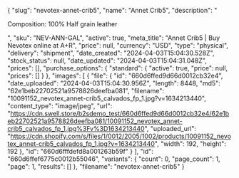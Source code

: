 {
  "slug": "nevotex-annet-crib5",
  "name": "Annet Crib5",
  "description": "<p>Composition: 100% Half grain leather</p>",
  "sku": "NEV-ANN-GAL",
  "active": true,
  "meta_title": "Annet Crib5 | Buy Nevotex online at A+R",
  "price": null,
  "currency": "USD",
  "type": "physical",
  "delivery": "shipment",
  "date_created": "2024-04-03T15:04:30.528Z",
  "stock_status": null,
  "date_updated": "2024-04-03T15:04:31.048Z",
  "prices": [],
  "purchase_options": {
    "standard": {
      "active": true,
      "price": null,
      "prices": []
    }
  },
  "images": [
    {
      "file": {
        "id": "660d6ffed9d66d0012cb32e4",
        "date_uploaded": "2024-04-03T15:04:30.956Z",
        "length": 8448,
        "md5": "62e1beb22702521a9578826deefba081",
        "filename": "10091152_nevotex_annet-crib5_calvados_fp_1.jpg?v=1634213440",
        "content_type": "image/jpeg",
        "url": "https://cdn.swell.store/b2sdemo_test/660d6ffed9d66d0012cb32e4/62e1beb22702521a9578826deefba081/10091152_nevotex_annet-crib5_calvados_fp_1.jpg%3Fv%3D1634213440",
        "uploaded_url": "https://cdn.shopify.com/s/files/1/0012/2005/1002/products/10091152_nevotex_annet-crib5_calvados_fp_1.jpg?v=1634213440",
        "width": 192,
        "height": 192
      },
      "id": "660d6fffdefd8a001263b59f"
    }
  ],
  "id": "660d6ffef6775c0012b55046",
  "variants": {
    "count": 0,
    "page_count": 1,
    "page": 1,
    "results": []
  },
  "filename": "nevotex-annet-crib5"
}